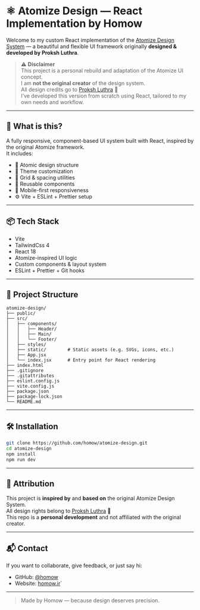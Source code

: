 # ⚛️ Atomize Design — React Implementation by Homow

Welcome to my custom React implementation of the [Atomize Design System](https://atomizecode.com/) — a beautiful and flexible UI framework originally **designed & developed by Proksh Luthra**.

> ⚠️ **Disclaimer**  
> This project is a personal rebuild and adaptation of the Atomize UI concept.  
> I am **not the original creator** of the design system.  
> All design credits go to [Proksh Luthra](https://atomizecode.com/) 🙏  
> I’ve developed this version from scratch using React, tailored to my own needs and workflow.
---

## 🚀 What is this?

A fully responsive, component-based UI system built with React, inspired by the original Atomize framework.  
It includes:

- 🧱 Atomic design structure  
- 🎨 Theme customization  
- 📐 Grid & spacing utilities  
- 🧩 Reusable components  
- 📱 Mobile-first responsiveness  
- ⚙️ Vite + ESLint + Prettier setup

---

## 📦 Tech Stack

- Vite  
- TailwindCss 4
- React 18  
- Atomize-inspired UI logic  
- Custom components & layout system  
- ESLint + Prettier + Git hooks

---

## 📁 Project Structure
```
atomize-design/
├── public/                        
├── src/
│   ├── components/
│   │   ├── Header/
│   │   ├── Main/
│   │   └── Footer/
│   ├── styles/
│   ├── static/        # Static assets (e.g. SVGs, icons, etc.)
│   ├── App.jsx
│   └── index.jsx      # Entry point for React rendering
├── index.html
├── .gitignore
├── .gitattributes
├── eslint.config.js
├── vite.config.js
├── package.json
├── package-lock.json
└── README.md
```

---

## 🛠️ Installation

```bash
git clone https://github.com/homow/atomize-design.git
cd atomize-design
npm install
npm run dev
```

---

## 🤝 Attribution

This project is **inspired by** and **based on** the original Atomize Design System.  
All design rights belong to [Proksh Luthra](https://atomizecode.com/) 💙  
This repo is a **personal development** and not affiliated with the original creator.

---

## 📬 Contact

If you want to collaborate, give feedback, or just say hi:

- GitHub: [@homow](https://github.com/homow)
- Website: [homow.ir](https://homow.ir)`

---

> Made by Homow — because design deserves precision.
```